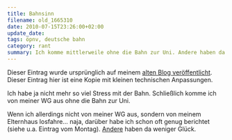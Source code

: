 ```yaml
---
title: Bahnsinn
filename: old_1665310
date: 2010-07-15T23:26:00+02:00
update_date:
tags: öpnv, deutsche bahn
category: rant
summary: Ich komme mittlerweile ohne die Bahn zur Uni. Andere haben da weniger Glück.
---
```

Dieser Eintrag wurde ursprünglich auf meinem [alten Blog veröffentlicht](https://stu.blogger.de/stories/1665310/). Dieser Eintrag hier ist eine Kopie mit kleinen technischen Anpassungen.

Ich habe ja nicht mehr so viel Stress mit der Bahn. Schließlich komme ich von meiner WG aus ohne die Bahn zur Uni.

Wenn ich allerdings nicht von meiner WG aus, sondern von meinem Elternhaus losfahre… naja, darüber habe ich schon oft genug berichtet (siehe u.a. Eintrag vom Montag).
[Andere](http://www.traum-frei.de/?p=77) haben da weniger Glück.

